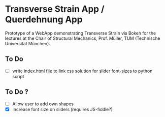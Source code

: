 # Transverse Strain App / Querdehnung App

Prototype of a WebApp demonstrating Transverse Strain via Bokeh for the lectures at the Chair of Structural Mechanics, Prof. Müller, TUM (Technische Universität München).

## To Do
- [ ] write index.html file to link css solution for slider font-sizes to python script

## To Do ? 
- [ ] Allow user to add own shapes
- [x] Increase font size on sliders (requires JS-fiddle?)
